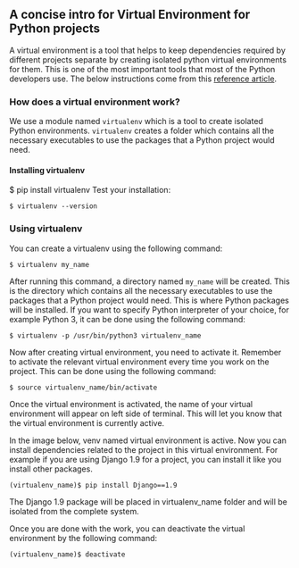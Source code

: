 
## A concise intro for Virtual Environment for Python projects 

A virtual environment is a tool that helps to keep dependencies required by different projects separate by creating isolated python virtual environments for them. This is one of the most important tools that most of the Python developers use.
The below instructions come from this [reference article](https://www.geeksforgeeks.org/python-virtual-environment/). 


### How does a virtual environment work?

We use a module named `virtualenv` which is a tool to create isolated Python environments. 
`virtualenv` creates a folder which contains all the necessary executables to use the packages that a Python project would need.

#### Installing virtualenv

$ pip install virtualenv
Test your installation:
```
$ virtualenv --version
```

### Using virtualenv

You can create a virtualenv using the following command:
```
$ virtualenv my_name
```

After running this command, a directory named `my_name` will be created. This is the directory which contains all the necessary executables to use the packages that a Python project would need. This is where Python packages will be installed.
If you want to specify Python interpreter of your choice, for example Python 3, it can be done using the following command:
```
$ virtualenv -p /usr/bin/python3 virtualenv_name
```

Now after creating virtual environment, you need to activate it. Remember to activate the relevant virtual environment every time you work on the project. This can be done using the following command:
```
$ source virtualenv_name/bin/activate
```

Once the virtual environment is activated, the name of your virtual environment will appear on left side of terminal. This will let you know that the virtual environment is currently active. 

In the image below, venv named virtual environment is active.
Now you can install dependencies related to the project in this virtual environment. 
For example if you are using Django 1.9 for a project, you can install it like you install other packages.
```
(virtualenv_name)$ pip install Django==1.9
```

The Django 1.9 package will be placed in virtualenv_name folder and will be isolated from the complete system.

Once you are done with the work, you can deactivate the virtual environment by the following command:
```
(virtualenv_name)$ deactivate
```
